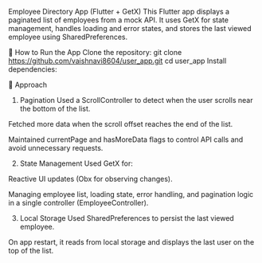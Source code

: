 Employee Directory App (Flutter + GetX)
This Flutter app displays a paginated list of employees from a mock API. It uses GetX for state management, handles loading and error states, and stores the last viewed employee using SharedPreferences.

🚀 How to Run the App
Clone the repository:
git clone https://github.com/vaishnavi8604/user_app.git
cd user_app
Install dependencies:

🧠 Approach
1. Pagination
   Used a ScrollController to detect when the user scrolls near the bottom of the list.

Fetched more data when the scroll offset reaches the end of the list.

Maintained currentPage and hasMoreData flags to control API calls and avoid unnecessary requests.

2. State Management
   Used GetX for:

Reactive UI updates (Obx for observing changes).

Managing employee list, loading state, error handling, and pagination logic in a single controller (EmployeeController).

3. Local Storage
   Used SharedPreferences to persist the last viewed employee.

On app restart, it reads from local storage and displays the last user on the top of the list.